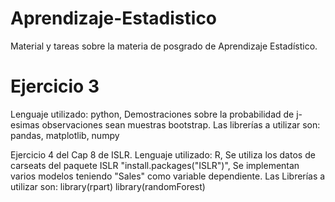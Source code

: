 # Aprendizaje-Estadistico
Material y tareas sobre la materia de posgrado de Aprendizaje Estadístico.

# Ejercicio 3
Lenguaje utilizado: python,
Demostraciones sobre la probabilidad de j-esimas observaciones sean muestras bootstrap.
Las librerías a utilizar son: 
pandas, matplotlib, numpy

Ejercicio 4 del Cap 8 de ISLR. 
Lenguaje utilizado: R,
Se utiliza los datos de carseats del paquete ISLR "install.packages("ISLR")",
Se implementan varios modelos teniendo "Sales" como variable dependiente.
Las Librerías a utilizar son: 
library(rpart)
library(randomForest)

